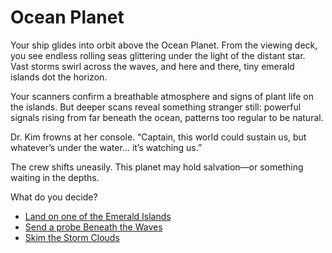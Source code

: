# Ocean Planet

Your ship glides into orbit above the Ocean Planet. From the viewing deck, you see endless rolling seas glittering under the light of the distant star. Vast storms swirl across the waves, and here and there, tiny emerald islands dot the horizon.

Your scanners confirm a breathable atmosphere and signs of plant life on the islands. But deeper scans reveal something stranger still: powerful signals rising from far beneath the ocean, patterns too regular to be natural.

Dr. Kim frowns at her console.
“Captain, this world could sustain us, but whatever’s under the water… it’s watching us.”

The crew shifts uneasily. This planet may hold salvation—or something waiting in the depths.

What do you decide?

- [Land on one of the Emerald Islands](ocean-island.md)
- [Send a probe Beneath the Waves](ocean-scan.md)
- [Skim the Storm Clouds](ocean-storm.md)

